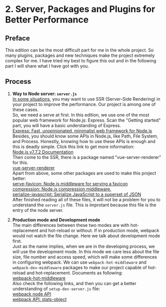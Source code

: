 # 2. Server, Packages and Plugins for Better Performance

## Preface
This edition can be the most difficult part for me in the whole project.
So many plugins, packages and new techniques make the project extremely complex for me. I have tried my best to figure this out and in the following part I will share what I have got with you.

## Process
1. **Way to Node server: `server.js`**  
[In some situations](https://vuejs.org/v2/guide/ssr.html), you may want to use SSR (Server-Side Rendering) in your project to improve the performance. Our project is among one of these cases.  
So, we need a serve at first. In this edition, we use one of the most popular web framework for Node.js: Express. Scan the "Getting started" part, you will have a basic understanding of Express.  
[Express: Fast, unopinionated, minimalist web framework for Node.js](http://expressjs.com/)  
Besides, you should know some APIs in Node.js, like Path, File System, and Process. Honestly, knowing how to use these APIs is enough and this is deadly simple. Click this link to get more information:  
[Node.js v7.7.2 Documentation](https://nodejs.org/api/)  
Then come to the SSR, there is a package named "vue-server-renderer" for this.  
[vue-server-renderer](https://www.npmjs.com/package/vue-server-renderer#api)  
Apart from above, some other packages are used to make this project better:  
[serve-favicon: Node.js middleware for serving a favicon](https://www.npmjs.com/package/serve-favicon)  
[compression: Node.js compression middleware.](https://www.npmjs.com/package/compression)  
[serialize-javascript: Serialize JavaScript to a superset of JSON](https://www.npmjs.com/package/serialize-javascript)   
After finished reading all of these files, it will not be a problem for you to understand the `server.js` file. This is improtant because this file is the entry of the node server.    

2. **Production mode and Development mode**  
The main differences between these two modes are with hot-replacement and hot-reload or without. If in production mode, webpack would not watch the file change. Here we talk about development mode first.  
Just as the name implies, when we are in the developing process, we will use the development mode. In this mode we care less about the file size, file number and access speed, which will make some differences in configuring webpack. We can use `webpack-hot-middleware` and `webpack-dev-middleware` packages to make our project capable of hot-reload and hot-replacement. Documents as following:    
[webpack-hot-middleware](https://www.npmjs.com/package/webpack-hot-middleware)  
Also check the following links, and then you can get a better understanding of `setup-dev-server.js` file:  
[webpack node API](https://webpack.js.org/api/node/)  
[webpack API: stats-object](https://webpack.js.org/api/node/#stats-object)  
